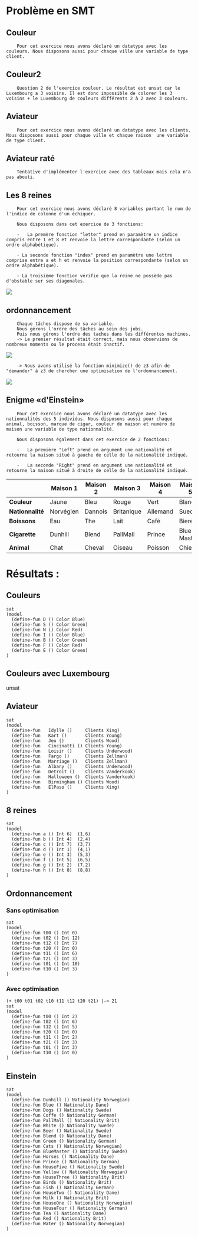 # Problème en SMT

## Couleur

        Pour cet exercice nous avons déclaré un datatype avec les couleurs. Nous disposons aussi pour chaque ville une variable de type client.

## Couleur2

        Question 2 de l'exercice couleur. Le résultat est unsat car le Luxembourg a 3 voisins. Il est donc impossible de colorer les 3 voisins + le Luxembourg de couleurs différents 2 à 2 avec 3 couleurs.

## Aviateur

        Pour cet exercice nous avons déclaré un datatype avec les clients. Nous disposons aussi pour chaque ville et chaque raison  une variable de type client.

## Aviateur raté

        Tentative d'implémenter l'exercice avec des tableaux mais cela n'a pas abouti.

## Les 8 reines

        Pour cet exercice nous avons déclaré 8 variables portant le nom de l'indice de colonne d'un échiquer.

        Nous disposons dans cet exercice de 3 fonctions:

        -   La premère fonction "letter" prend en paramètre un indice compris entre 1 et 8 et renvoie la lettre correspondante (selon un ordre alphabétique).

        - La seconde fonction "index" prend en paramètre une lettre comprise entre a et h et renvoie la position correspondante (selon un ordre alphabétique).

        - La troisième fonction vérifie que la reine ne possède pas d'obstable sur ses diagonales.

![](./img/reine.png)

## ordonnancement

        Chaque tâches dispose de sa variable.
        Nous gérons l'ordre des tâches au sein des jobs.
        Puis nous gérons l'ordre des taches dans les différentes machines.
        -> Le premier résultat était correct, mais nous observions de nombreux moments ou le process était inactif.

![](./img/ordo_no_opti.png)

        -> Nous avons utilisé la fonction minimize() de z3 afin de "demander" à z3 de chercher une optimisation de l'ordonnancement.

![](./img/ordo2.png)


## Enigme «d'Einstein»

        Pour cet exercice nous avons déclaré un datatype avec les nationnalités des 5 individus. Nous disposons aussi pour chaque animal, boisson, marque de cigar, couleur de maison et numéro de maison une variable de type nationnalité.

        Nous disposons également dans cet exercice de 2 fonctions:
        
        -   La première "Left" prend en argument une nationalité et retourne la maison situé à gauche de celle de la nationalité indiqué.

        -   La seconde "Right" prend en argument une nationalité et retourne la maison situé à droite de celle de la nationalité indiqué.


|                  | Maison 1  | Maison 2 | Maison 3   | Maison 4 | Maison 5    |
| ---------------- | --------- | -------- | ---------- | -------- | ----------- |
| **Couleur**      | Jaune     | Bleu     | Rouge      | Vert     | Blanc       |
| **Nationnalité** | Norvégien | Dannois  | Britanique | Allemand | Suedois     |
| **Boissons**     | Eau       | The      | Lait       | Café     | Biere       |
| **Cigarette**    | Dunhill   | Blend    | PallMall   | Prince   | Blue Master |
| **Animal**       | Chat      | Cheval   | Oiseau     | Poisson  | Chien       |



# Résultats :

## Couleurs
```
sat
(model 
  (define-fun D () Color Blue)
  (define-fun S () Color Green)
  (define-fun N () Color Red)
  (define-fun I () Color Blue)
  (define-fun B () Color Green)
  (define-fun F () Color Red)
  (define-fun E () Color Green)
)
```
## Couleurs avec Luxembourg 

unsat

## Aviateur
```
sat
(model 
  (define-fun   Idylle ()     Clients Xing)
  (define-fun   Kart ()       Clients Young)
  (define-fun   Jeu ()        Clients Wood)
  (define-fun   Cincinatti () Clients Young)
  (define-fun   Loisir ()     Clients Underwood)
  (define-fun   Fargo ()      Clients Zellman)
  (define-fun   Marriage ()   Clients Zellman)
  (define-fun   Albany ()     Clients Underwood)
  (define-fun   Detroit ()    Clients Vanderkook)
  (define-fun   Halloween ()  Clients Vanderkook)
  (define-fun   Birmingham () Clients Wood)
  (define-fun   ElPaso ()     Clients Xing)
)
```

## 8 reines
```
sat
(model 
  (define-fun a () Int 6)  (1,6)
  (define-fun b () Int 4)  (2,4)
  (define-fun c () Int 7)  (3,7)
  (define-fun d () Int 1)  (4,1)
  (define-fun e () Int 3)  (5,3)
  (define-fun f () Int 5)  (6,5)
  (define-fun g () Int 2)  (7,2)
  (define-fun h () Int 8)  (8,8)
)
```

## Ordonnancement

### Sans optimisation
```
sat
(model 
  (define-fun t00 () Int 0)
  (define-fun t02 () Int 12)
  (define-fun t12 () Int 7)
  (define-fun t20 () Int 0)
  (define-fun t11 () Int 6)
  (define-fun t21 () Int 3)
  (define-fun t01 () Int 10)
  (define-fun t10 () Int 3)
)
```

### Avec optimisation
```
(+ t00 t01 t02 t10 t11 t12 t20 t21) |-> 21
sat
(model 
  (define-fun t00 () Int 2)
  (define-fun t02 () Int 6)
  (define-fun t12 () Int 5)
  (define-fun t20 () Int 0)
  (define-fun t11 () Int 2)
  (define-fun t21 () Int 3)
  (define-fun t01 () Int 3)
  (define-fun t10 () Int 0)
)
```

## Einstein
```
sat
(model 
  (define-fun Dunhill () Nationality Norwegian)
  (define-fun Blue () Nationality Dane)
  (define-fun Dogs () Nationality Swede)
  (define-fun Coffe () Nationality German)
  (define-fun PallMall () Nationality Brit)
  (define-fun White () Nationality Swede)
  (define-fun Beer () Nationality Swede)
  (define-fun Blend () Nationality Dane)
  (define-fun Green () Nationality German)
  (define-fun Cats () Nationality Norwegian)
  (define-fun BlueMaster () Nationality Swede)
  (define-fun Horses () Nationality Dane)
  (define-fun Prince () Nationality German)
  (define-fun HouseFive () Nationality Swede)
  (define-fun Yellow () Nationality Norwegian)
  (define-fun HouseThree () Nationality Brit)
  (define-fun Birds () Nationality Brit)
  (define-fun Fish () Nationality German)
  (define-fun HouseTwo () Nationality Dane)
  (define-fun Milk () Nationality Brit)
  (define-fun HouseOne () Nationality Norwegian)
  (define-fun HouseFour () Nationality German)
  (define-fun Tea () Nationality Dane)
  (define-fun Red () Nationality Brit)
  (define-fun Water () Nationality Norwegian)
)
```